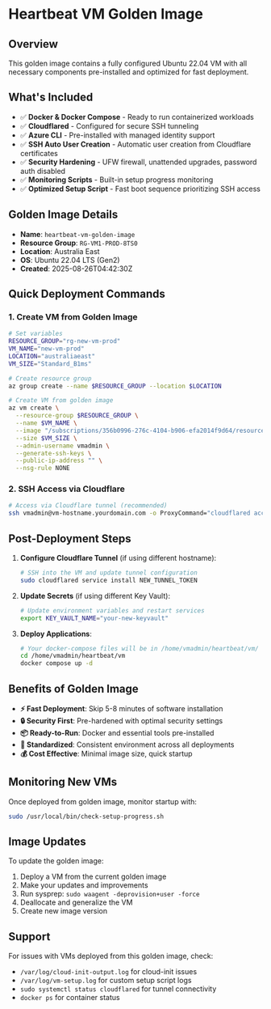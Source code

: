 # Heartbeat VM Golden Image

## Overview
This golden image contains a fully configured Ubuntu 22.04 VM with all necessary components pre-installed and optimized for fast deployment.

## What's Included
- ✅ **Docker & Docker Compose** - Ready to run containerized workloads
- ✅ **Cloudflared** - Configured for secure SSH tunneling
- ✅ **Azure CLI** - Pre-installed with managed identity support
- ✅ **SSH Auto User Creation** - Automatic user creation from Cloudflare certificates
- ✅ **Security Hardening** - UFW firewall, unattended upgrades, password auth disabled
- ✅ **Monitoring Scripts** - Built-in setup progress monitoring
- ✅ **Optimized Setup Script** - Fast boot sequence prioritizing SSH access

## Golden Image Details
- **Name**: `heartbeat-vm-golden-image`
- **Resource Group**: `RG-VM1-PROD-8TS0`
- **Location**: Australia East
- **OS**: Ubuntu 22.04 LTS (Gen2)
- **Created**: 2025-08-26T04:42:30Z

## Quick Deployment Commands

### 1. Create VM from Golden Image
```bash
# Set variables
RESOURCE_GROUP="rg-new-vm-prod"
VM_NAME="new-vm-prod"
LOCATION="australiaeast"
VM_SIZE="Standard_B1ms"

# Create resource group
az group create --name $RESOURCE_GROUP --location $LOCATION

# Create VM from golden image
az vm create \
  --resource-group $RESOURCE_GROUP \
  --name $VM_NAME \
  --image "/subscriptions/356b0996-276c-4104-b906-efa2014f9d64/resourceGroups/RG-VM1-PROD-8TS0/providers/Microsoft.Compute/images/heartbeat-vm-golden-image" \
  --size $VM_SIZE \
  --admin-username vmadmin \
  --generate-ssh-keys \
  --public-ip-address "" \
  --nsg-rule NONE
```

### 2. SSH Access via Cloudflare
```bash
# Access via Cloudflare tunnel (recommended)
ssh vmadmin@vm-hostname.yourdomain.com -o ProxyCommand="cloudflared access ssh --hostname vm-hostname.yourdomain.com"
```

## Post-Deployment Steps

1. **Configure Cloudflare Tunnel** (if using different hostname):
   ```bash
   # SSH into the VM and update tunnel configuration
   sudo cloudflared service install NEW_TUNNEL_TOKEN
   ```

2. **Update Secrets** (if using different Key Vault):
   ```bash
   # Update environment variables and restart services
   export KEY_VAULT_NAME="your-new-keyvault"
   ```

3. **Deploy Applications**:
   ```bash
   # Your docker-compose files will be in /home/vmadmin/heartbeat/vm/
   cd /home/vmadmin/heartbeat/vm
   docker compose up -d
   ```

## Benefits of Golden Image

- **⚡ Fast Deployment**: Skip 5-8 minutes of software installation
- **🔒 Security First**: Pre-hardened with optimal security settings  
- **📦 Ready-to-Run**: Docker and essential tools pre-installed
- **🔧 Standardized**: Consistent environment across all deployments
- **💰 Cost Effective**: Minimal image size, quick startup

## Monitoring New VMs

Once deployed from golden image, monitor startup with:
```bash
sudo /usr/local/bin/check-setup-progress.sh
```

## Image Updates

To update the golden image:
1. Deploy a VM from the current golden image
2. Make your updates and improvements  
3. Run sysprep: `sudo waagent -deprovision+user -force`
4. Deallocate and generalize the VM
5. Create new image version

## Support

For issues with VMs deployed from this golden image, check:
- `/var/log/cloud-init-output.log` for cloud-init issues
- `/var/log/vm-setup.log` for custom setup script logs  
- `sudo systemctl status cloudflared` for tunnel connectivity
- `docker ps` for container status
